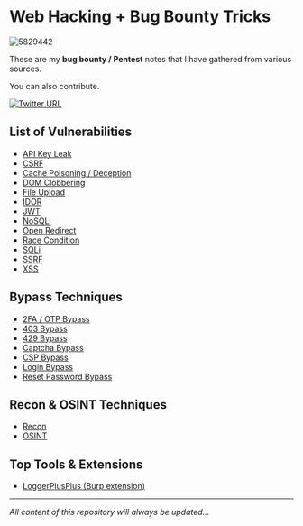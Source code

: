 # Web Hacking + Bug Bounty Tricks
![5829442](https://github.com/Mehdi0x90/Web_Hacking/assets/17106836/5ffcc3e2-3cc0-4327-b5f9-00c58f524c6b)

These are my **bug bounty / Pentest** notes that I have gathered from various sources. 

You can also contribute.

[![Twitter URL](https://img.shields.io/twitter/follow/mehdi0x90)](https://twitter.com/mehdi0x90)


## List of Vulnerabilities
* [API Key Leak](https://github.com/Mehdi0x90/Web_Hacking/blob/main/API%20Key%20Leak.md)
* [CSRF](https://github.com/Mehdi0x90/Web_Hacking/blob/main/CSRF.md)
* [Cache Poisoning / Deception](https://github.com/Mehdi0x90/Web_Hacking/blob/main/Cache%20Deception.md)
* [DOM Clobbering](https://github.com/Mehdi0x90/Web_Hacking/blob/main/Dom%20Clobbering.md)
* [File Upload](https://github.com/Mehdi0x90/Web_Hacking/blob/main/File%20Upload.md)
* [IDOR](https://github.com/Mehdi0x90/Web_Hacking/blob/main/IDOR.md)
* [JWT](https://github.com/Mehdi0x90/Web_Hacking/blob/main/JWT.md)
* [NoSQLi](https://github.com/Mehdi0x90/Web_Hacking/blob/main/NoSQL%20Injection.md)
* [Open Redirect](https://github.com/Mehdi0x90/Web_Hacking/blob/main/Open%20Redirect.md)
* [Race Condition](https://github.com/Mehdi0x90/Web_Hacking/blob/main/Race%20Condition.md)
* [SQLi](https://github.com/Mehdi0x90/Web_Hacking/blob/main/SQL%20Injection.md)
* [SSRF](https://github.com/Mehdi0x90/Web_Hacking/blob/main/SSRF.md)
* [XSS](https://github.com/Mehdi0x90/Web_Hacking/blob/main/XSS.md)

## Bypass Techniques
* [2FA / OTP Bypass](https://github.com/Mehdi0x90/Web_Hacking/blob/main/2FA_OTP_Bypass.md)
* [403 Bypass](https://github.com/Mehdi0x90/Web_Hacking/blob/main/403%20Bypass.md)
* [429 Bypass](https://github.com/Mehdi0x90/Web_Hacking/blob/main/429%20Bypass.md)
* [Captcha Bypass](https://github.com/Mehdi0x90/Web_Hacking/blob/main/Captcha%20Bypass.md)
* [CSP Bypass](https://github.com/Mehdi0x90/Web_Hacking/blob/main/CSP%20Bypass.md)
* [Login Bypass](https://github.com/Mehdi0x90/Web_Hacking/blob/main/Login%20Bypass.md)
* [Reset Password Bypass](https://github.com/Mehdi0x90/Web_Hacking/blob/main/Reset%20Password%20Bypass.md)

## Recon & OSINT Techniques
* [Recon](https://github.com/Mehdi0x90/Web_Hacking/blob/main/Recon.md)
* [OSINT](https://github.com/Mehdi0x90/Web_Hacking/blob/main/OSINT.md)

## Top Tools & Extensions
* [LoggerPlusPlus (Burp extension)](https://github.com/Mehdi0x90/Web_Hacking/blob/main/LoggerPlusPlus.md)


-----
*All content of this repository will always be updated...*

